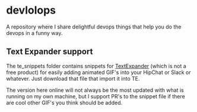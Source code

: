 devlolops
=========

A repository where I share delightful devops things that help you do the devops in a funny way.

Text Expander support
----------

The te_snippets folder contains snippets for [TextExpander](http://smilesoftware.com/TextExpander/index.html) (which is not a free product) for easily adding animated GIF's into your HipChat or Slack or whatever. Just download that file that import it into TE.

The version here online will not always be the most updated with what is running on my own machine, but I support PR's to the snippet file if there are cool other GIF's you think should be added.
